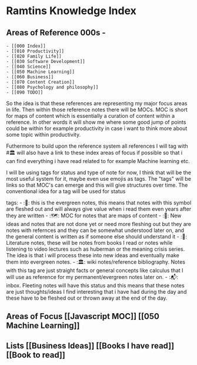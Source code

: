 # Ramtins Knowledge Index
 

## Areas of Reference 000s - 
	- [[000 Index]] 
	- [[010 Productivity]] 
	- [[020 Family Life]]
	- [[030 Software Development]]
	- [[040 Science]]
	- [[050 Machine Learning]]
	- [[060 Business]]
	- [[070 Content Creation]]
	- [[080 Psychology and philosophy]]
	- [[090 TODO]]

So the idea is that these references are representing my major focus areas in
life. Then within those reference notes there will be MOCs. MOC is short for
maps of content which is essentially a curation of content within a reference.
In other words it will show me where some good jump of points could be within
for example productivity in case i want to think more about some topic within
productivity.

Futhermore to build upon the reference system all references I will tag with
#🏛  will also have a link to these index areas of focus if possible so that i
can find everything i have read related to for example Machine learning etc. 

I will be using tags for status and type of note for now, I think that will be
the most useful system for it, maybe even use emojis as tags. The "tags" will
be links so that MOC's can emerge and this will give structures over time. The
conventional idea for a tag will be used for status

tags: 
	- :🌳: this is the evergreen notes, this means that notes with this
	  symbol are fleshed out and will always give value when i read them
	  even years after they are written
	- :🗺: MOC for notes that are maps of content
	- :🌱: New ideas and notes that are not done yet or need more fleshing
	  out but they are notes with refernces and they can be somewhat
	  understood later on, and the general content is written as if someone
	  else should understand it
	- :📖: Literature notes, these will be notes from books I read or notes
	  while listening to video lectures such as huberman or the meaning
	  crisis series. The idea is that i will process these into new ideas
	  and eventually make them into evergreen notes. 
	- :🏛: wiki notes/reference bibliography. Notes with this tag are just
	  straight facts or general concepts like calculus that I will use as
	  reference for my permanent/evergreen notes later on.
	- :📬: inbox. Fleeting notes will have this status and this means that
	  these notes are just thoughts/ideas I find interesting that i have
	  had during the day and these have to be fleshed out or thrown away at
	  the end of the day.
	


## Areas of Focus [[Javascript MOC]] [[050 Machine Learning]]

## Lists [[Business Ideas]] [[Books I have read]] [[Book to read]]

